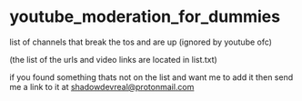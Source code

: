# youtube_moderation_for_dummies
list of channels that break the tos and are up (ignored by youtube ofc)

(the list of the urls and video links are located in list.txt)

if you found something thats not on the list and want me to add it then send me a link to it at shadowdevreal@protonmail.com
